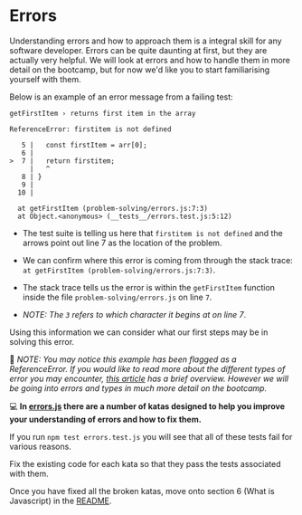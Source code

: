 # Errors

Understanding errors and how to approach them is a integral skill for any software developer. Errors can be quite daunting at first, but they are actually very helpful. We will look at errors and how to handle them in more detail on the bootcamp, but for now we'd like you to start familiarising yourself with them.

Below is an example of an error message from a failing test:

    getFirstItem › returns first item in the array

    ReferenceError: firstitem is not defined

       5 |   const firstItem = arr[0];
       6 |
    >  7 |   return firstitem;
         |   ^
       8 | }
       9 |
      10 |

      at getFirstItem (problem-solving/errors.js:7:3)
      at Object.<anonymous> (__tests__/errors.test.js:5:12)

- The test suite is telling us here that `firstitem is not defined` and the arrows point out line 7 as the location of the problem.

- We can confirm where this error is coming from through the stack trace: `at getFirstItem (problem-solving/errors.js:7:3)`.

- The stack trace tells us the error is within the `getFirstItem` function inside the file `problem-solving/errors.js` on line `7`.

- _NOTE: The `3` refers to which character it begins at on line 7_.

Using this information we can consider what our first steps may be in solving this error.

📖 _NOTE: You may notice this example has been flagged as a ReferenceError. If you would like to read more about the different types of error you may encounter, [this article](https://www.educative.io/edpresso/what-are-the-6-types-of-errors-in-javascript-codes) has a brief overview. However we will be going into errors and types in much more detail on the bootcamp._

💻 **In [errors.js](./errors.js) there are a number of katas designed to help you improve your understanding of errors and how to fix them.**

If you run `npm test errors.test.js` you will see that all of these tests fail for various reasons.

Fix the existing code for each kata so that they pass the tests associated with them.

Once you have fixed all the broken katas, move onto section 6 (What is Javascript) in the [README](../README.md).
